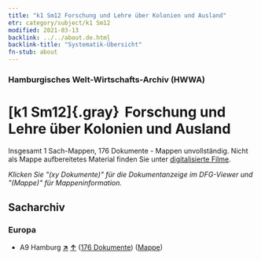 ```yaml
---
title: "k1 Sm12 Forschung und Lehre über Kolonien und Ausland"
etr: category/subject/k1 Sm12
modified: 2021-03-13
backlink: ../../about.de.html
backlink-title: "Systematik-Übersicht"
fn-stub: about
---
```


### Hamburgisches Welt-Wirtschafts-Archiv (HWWA)
# [k1 Sm12]{.gray}&#8201; Forschung und Lehre über Kolonien und Ausland&#160; 




Insgesamt 1 Sach-Mappen, 176 Dokumente - Mappen unvollständig.
Nicht als Mappe aufbereitetes Material finden Sie unter [digitalisierte Filme](/film/h1_sh).

_Klicken Sie "(xy Dokumente)" für die Dokumentanzeige im DFG-Viewer und "(Mappe)" für Mappeninformation._

## Sacharchiv




### Europa

- A9 Hamburg [**&nearr;**](../../../geo/i/140905/about.de.html "Hamburg (alle Mappen)") [**&uarr;**](../../../geo/about.de.html#A9 "Ländersystematik") (<a href="https://pm20.zbw.eu/dfgview/sh/140905,144735" title="über: Hamburg : Forschung und Lehre über Kolonien und Ausland" target="_blank">176 Dokumente</a>) ([Mappe](http://purl.org/pressemappe20/folder/sh/140905,144735))


